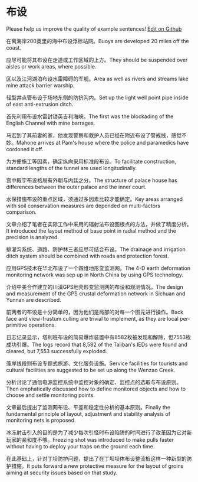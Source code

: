 # 布设

Please help us improve the quality of example sentences! [Edit on Github](https://github.com/jiyushe/jiyu-example-sentence-source/blob/main/chinese/bushe_1.md)

<p><span class="chinese">在离海岸200英里的海中布设浮标站网。</span><span class="english">Buoys are developed 20 miles off the coast.</span></p>

<p><span class="chinese">应尽可能将其布设在走道或工作区域的上方。</span><span class="english">They should be suspended over aisles or work areas, where possible.</span></p>

<p><span class="chinese">区以及江河湖泊布设水雷障碍的军舰。</span><span class="english">Area as well as rivers and streams lake mine attack barrier warship.</span></p>

<p><span class="chinese">轻型井点管布设于场地东侧的防挤沟内。</span><span class="english">Set up the light well point pipe inside of east anti-extrusion ditch.</span></p>

<p><span class="chinese">首先利用布设水雷封锁英吉利海峡。</span><span class="english">The first was the blockading of the English Channel with mine barrages.</span></p>

<p><span class="chinese">马宏到了其前妻的家，他发现警察和救护人员已经在附近布设了警戒线，感觉不妙。</span><span class="english">Mahone arrives at Pam's house where the police and paramedics have cordoned it off.</span></p>

<p><span class="chinese">为方便施工等因素，确定纵向采用标准段布设。</span><span class="english">To facilitate construction, standard lengths of the tunnel are used longitudinally.</span></p>

<p><span class="chinese">宫中殿宇布设格局有外朝与内廷之分。</span><span class="english">The structure of palace house has differences between the outer palace and the inner court.</span></p>

<p><span class="chinese">水保措施布设的重点区域，须通过多因素比较才能确定。</span><span class="english">Key areas arranged with soil conservation measures are depended on multi-factors comparison.</span></p>

<p><span class="chinese">文章介绍了笔者在实际工作中采用的辐射法布设图根点的方法，并做了精度分析。</span><span class="english">It introduced the layout method of base point in radial method and the precision is analyzed.</span></p>

<p><span class="chinese">排灌沟系统、道路、防护林三者应尽可结合布设。</span><span class="english">The drainage and irrigation ditch system should be combined with roads and protection forest.</span></p>

<p><span class="chinese">应用GPS技术在华北布设了一个四维地形变监测网。</span><span class="english">The 4-D earth deformation monitoring network was sep up in North China by using GPS technology.</span></p>

<p><span class="chinese">介绍中美合作建立的川滇GPS地壳形变监测网的布设和观测情况。</span><span class="english">The design and measurement of the GPS crustal deformation network in Sichuan and Yunnan are described.</span></p>

<p><span class="chinese">前两者的布设是十分简单的，因为他们是局部的对每一个图元进行操作。</span><span class="english">Back face and view-frustum culling are trivial to implement, as they are local per-primitive operations.</span></p>

<p><span class="chinese">日志记录显示，塔利班布设的简易爆炸装置中有8582枚被发现和解除，但7553枚成功引爆。</span><span class="english">The logs record that 8,582 of the Taliban's IEDs were found and cleared, but 7,553 successfully exploded.</span></p>

<p><span class="chinese">藻岸线段则布设专题式旅游、文化服务设施。</span><span class="english">Service facilities for tourists and cultural facilities are suggested to be set up along the Wenzao Creek.</span></p>

<p><span class="chinese">分析讨论了通信电源监控系统中监控对象的确定、监控点的选取与布设原则。</span><span class="english">Then emphatically discussed how to define monitored objects and how to choose and settle monitoring points.</span></p>

<p><span class="chinese">文章最后提出了监测网布设、平差和稳定性分析的基本原则。</span><span class="english">Finally the fundamental principle of layout, adjustment and stability analysis of monitoring nets is proposed.</span></p>

<p><span class="chinese">冰冻射击引入的目的是为了减少每次引怪时布设陷阱的时间进行了改革因为它对新玩家的亲和度不够。</span><span class="english">Freezing shot was introduced to make pulls faster without having to deploy your traps on the ground each time.</span></p>

<p><span class="chinese">在此基础上，针对丁坝防护问题，提出了在丁坝坝体布设整流桩这样一种新型的防护措施。</span><span class="english">It puts forward a new protective measure for the layout of groins aiming at security issues based on that study.</span></p>


